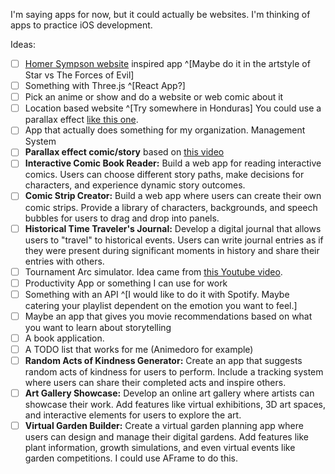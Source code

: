 I'm saying apps for now, but it could actually be websites. I'm thinking of apps to practice iOS development. 

Ideas:

- [ ] [Homer Sympson website](http://www.homerswebpage.com/) inspired app ^[Maybe do it in the artstyle of Star vs The Forces of Evil]
- [ ] Something with Three.js ^[React App?]
- [ ] Pick an anime or show and do a website or web comic about it
- [ ] Location based website ^[Try somewhere in Honduras] You could use a parallax effect [like this one](https://www.youtube.com/watch?v=Yo3j_Dx4u7c).
- [ ] App that actually does something for my organization. Management System
- [ ] **Parallax effect comic/story** based on [this video](https://www.youtube.com/watch?v=F5ZKI-g-_qo&t=1788s)
- [ ] **Interactive Comic Book Reader:** Build a web app for reading interactive comics. Users can choose different story paths, make decisions for characters, and experience dynamic story outcomes.
- [ ] **Comic Strip Creator:** Build a web app where users can create their own comic strips. Provide a library of characters, backgrounds, and speech bubbles for users to drag and drop into panels.
- [ ] **Historical Time Traveler's Journal:** Develop a digital journal that allows users to "travel" to historical events. Users can write journal entries as if they were present during significant moments in history and share their entries with others.
- [ ] Tournament Arc simulator. Idea came from [this Youtube video](https://www.youtube.com/watch?v=n2B-FClr5rA). 
- [ ] Productivity App or something I can use for work
- [ ] Something with an API ^[I would like to do it with Spotify. Maybe catering your playlist dependent on the emotion you want to feel.]
- [ ] Maybe an app that gives you movie recommendations based on what you want to learn about storytelling
- [ ] A book application. 
- [ ] A TODO list that works for me (Animedoro for example)
- [ ] **Random Acts of Kindness Generator:** Create an app that suggests random acts of kindness for users to perform. Include a tracking system where users can share their completed acts and inspire others.
- [ ] **Art Gallery Showcase:** Develop an online art gallery where artists can showcase their work. Add features like virtual exhibitions, 3D art spaces, and interactive elements for users to explore the art.
- [ ] **Virtual Garden Builder:** Create a virtual garden planning app where users can design and manage their digital gardens. Add features like plant information, growth simulations, and even virtual events like garden competitions. I could use AFrame to do this.